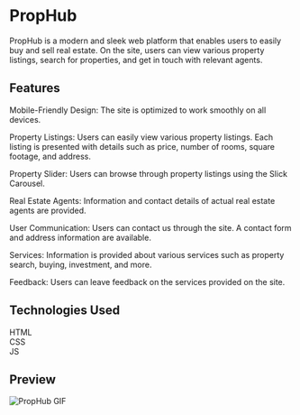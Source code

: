 <h1>PropHub</h1>
PropHub is a modern and sleek web platform that enables users to easily buy and sell real estate. On the site, users can view various property listings, search for properties, and get in touch with relevant agents.

<h2>Features</h2>
Mobile-Friendly Design: The site is optimized to work smoothly on all devices.

Property Listings: Users can easily view various property listings. Each listing is presented with details such as price, number of rooms, square footage, and address.

Property Slider: Users can browse through property listings using the Slick Carousel.

Real Estate Agents: Information and contact details of actual real estate agents are provided.

User Communication: Users can contact us through the site. A contact form and address information are available.

Services: Information is provided about various services such as property search, buying, investment, and more.

Feedback: Users can leave feedback on the services provided on the site.

<h2>Technologies Used</h2>
HTML
<br>
CSS
<br>
JS

## Preview

![PropHub  GIF](./PropHub.gif)

